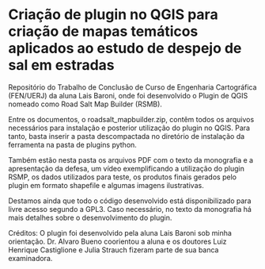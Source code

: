 # Criação de plugin no QGIS para criação de mapas temáticos aplicados ao estudo de despejo de sal em estradas

Repositório do Trabalho de Conclusão de Curso de Engenharia Cartográfica (FEN/UERJ) da aluna Lais Baroni, onde foi desenvolvido o Plugin de QGIS nomeado como Road Salt Map Builder (RSMB).

Entre os documentos, o roadsalt_mapbuilder.zip, contêm todos os arquivos necessários para instalação e posterior utilização do plugin no QGIS. Para tanto, basta inserir a pasta descompactada no diretório de instalação da ferramenta na pasta de plugins python.

Também estão nesta pasta os arquivos PDF com o texto da monografia e a apresentação da defesa, um vídeo exemplificando a utilização do plugin RSMP, os dados utilizados para teste, os produtos finais gerados pelo plugin em formato shapefile e algumas imagens ilustrativas.

Destamos ainda que todo o código desenvolvido está disponibilizado para livre acesso segundo a GPL3. Caso necessário, no texto da monografia há mais detalhes sobre o desenvolvimento do plugin.

Créditos: O plugin foi desenvolvido pela aluna Lais Baroni sob minha orientação. Dr. Alvaro Bueno coorientou a aluna e os doutores Luiz Henrique Castiglione e Julia Strauch fizeram parte de sua banca examinadora.


